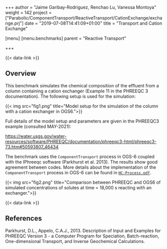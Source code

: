 +++
author = "Jaime Garibay-Rodriguez, Renchao Lu, Vanessa Montoya"
weight = 142
project = ["Parabolic/ComponentTransport/ReactiveTransport/CationExchange/exchange.prj"]
date = "2019-07-08T14:41:09+01:00"
title = "Transport and Cation Exchange"

[menu]
  [menu.benchmarks]
    parent = "Reactive Transport"

+++

{{< data-link >}}

## Overview

This benchmark simulates the chemical composition of the effluent from a column containing a cation exchanger (Example 11 in the PHREEQC 3 documentation).
The following setup is used for the simulation:

{{< img src="fig1.png" title="Model setup for the simulation of the column with a cation exchanger in OGS6.">}}

Full details of the model setup and parameters are given in the PHREEQC3 example (consulted MAY-2021):

<https://water.usgs.gov/water-resources/software/PHREEQC/documentation/phreeqc3-html/phreeqc3-73.htm#50593807_46434>

The benchmark uses the `ComponentTransport` process in OGS-6 coupled with the IPhreeqc software (Parkhurst et al. 2013). The results show good agreement between codes. More details about the implementation of the `ComponentTransport` process in OGS-6 can be found in  [`HC-Process.pdf`](/docs/benchmarks/hydro-component/HC-Process.pdf).

{{< img src="fig2.png" title="Comparison between PHREEQC and OGS6 of simulated concentrations of solutes at time = 18,000 s reacting with an exchanger.">}}

{{< data-link >}}

## References

<!-- vale off -->

Parkhurst, D.L., Appelo, C.A.J., 2013. Description of Input and Examples for PHREEQC Version 3 - a Computer Program for Speciation, Batch-reaction, One-dimensional Transport, and Inverse Geochemical Calculations.
